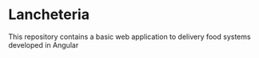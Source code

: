 # Lancheteria
This repository contains a basic web application to delivery food systems developed in Angular
